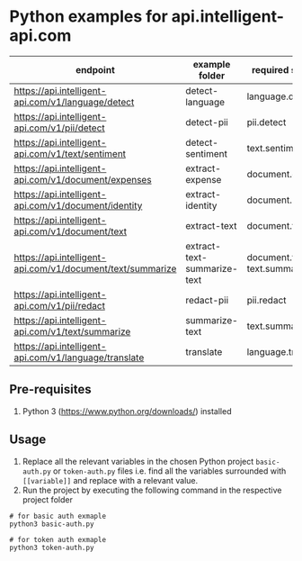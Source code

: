 # Python examples for api.intelligent-api.com

| endpoint                                                   | example folder              | required scopes                   |
| ---------------------------------------------------------- | --------------------------- | --------------------------------- |
| https://api.intelligent-api.com/v1/language/detect         | detect-language             | language.detect                   |
| https://api.intelligent-api.com/v1/pii/detect              | detect-pii                  | pii.detect                        |
| https://api.intelligent-api.com/v1/text/sentiment          | detect-sentiment            | text.sentiment                    |
| https://api.intelligent-api.com/v1/document/expenses       | extract-expense             | document.expense                  |
| https://api.intelligent-api.com/v1/document/identity       | extract-identity            | document.identity                 |
| https://api.intelligent-api.com/v1/document/text           | extract-text                | document.text                     |
| https://api.intelligent-api.com/v1/document/text/summarize | extract-text-summarize-text | document.text<br />text.summarize |
| https://api.intelligent-api.com/v1/pii/redact              | redact-pii                  | pii.redact                        |
| https://api.intelligent-api.com/v1/text/summarize          | summarize-text              | text.summarize                    |
| https://api.intelligent-api.com/v1/language/translate      | translate                   | language.translate                |

## Pre-requisites

1. Python 3 (https://www.python.org/downloads/) installed

## Usage

1. Replace all the relevant variables in the chosen Python project `basic-auth.py` or `token-auth.py` files i.e. find all the variables surrounded with `[[variable]]` and replace with a relevant value.
2. Run the project by executing the following command in the respective project folder

```shell
# for basic auth exmaple
python3 basic-auth.py

# for token auth exmaple
python3 token-auth.py
```
